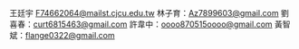 王廷宇 F74662064@mailst.cjcu.edu.tw
林子育：Az7899603@gmail.com
劉喜春：curt6815463@gmail.com
許韋中：oooo870515oooo@gmail.com
黃智斌：flange0322@gmail.com
